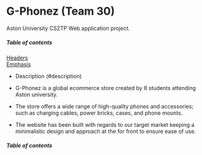 # G-Phonez (Team 30)
Aston University CS2TP Web application project.

##### Table of contents

[Headers](#headers)  
[Emphasis](#emphasis) 

- Description (#description)

- G-Phonez is a global ecommerce store created by 8 students attending Aston university.
- The store offers a wide range of high-quality phones and accessories; such as charging cables, power  bricks, cases, and phone mounts.
- The website has been built with regards to our target market keeping a minimalistic design and approach at the for front to ensure ease of use.  

##### Table of contents
